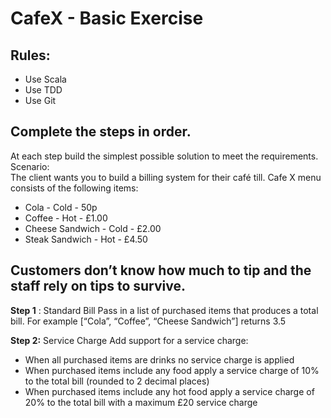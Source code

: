 # CafeX - Basic Exercise

## Rules:
* Use Scala
* Use TDD
* Use Git

## Complete the steps in order.
At each step build the simplest possible solution to meet the requirements.
Scenario:  
The client wants you to build a billing system for their café till.
Cafe X menu consists of the following items:
* Cola - Cold - 50p
* Coffee - Hot - £1.00
* Cheese Sandwich - Cold - £2.00
* Steak Sandwich - Hot - £4.50

## Customers don’t know how much to tip and the staff rely on tips to survive.  
**Step 1** : Standard Bill
Pass in a list of purchased items that produces a total bill.
For example [“Cola”, “Coffee”, “Cheese Sandwich”] returns 3.5

**Step 2:** Service Charge
Add support for a service charge:
* When all purchased items are drinks no service charge is applied
* When purchased items include any food apply a service charge of 10% to the
total bill (rounded to 2 decimal places)
* When purchased items include any hot food apply a service charge of 20% to
the total bill with a maximum £20 service charge
